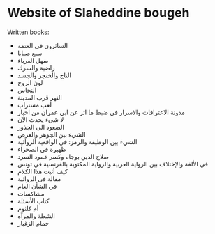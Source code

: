# Website of Slaheddine bougeh

Written books:

* السائرون في العتمة
* سبع صبايا
* سهل الغرباء
* راضية والسرك
* التاج والخنجر والجسد
* لون الروح
* النخاس
* النهر قرب المدينة
* لعب مستراب
* مدونة الاعترافات والاسرار في ضبط ما اثر عن ابي عمران من اخبار
* لا شيء يحدث الآن
* الصعود الى الجذور
* الشيء بين الجوهر والعرض
* الشيء بين الوظيفة والرمز: في الواقعية الروائية
* ظهيرة في الصحراء
* صلاح الدين بوجاه وكسر عمود السرد
* في الألفة والإختلاف بين الرواية العربية والرواية المكتوبة بالفرنسية في تونس
* كيف أثبت هذا الكلام
* مقالة في الروائية
* في الشأن العام
* مشاكسات
* كتاب الأسئلة
* أم كلثوم
* الشعلة والمرآه
* حمام الزغبار

